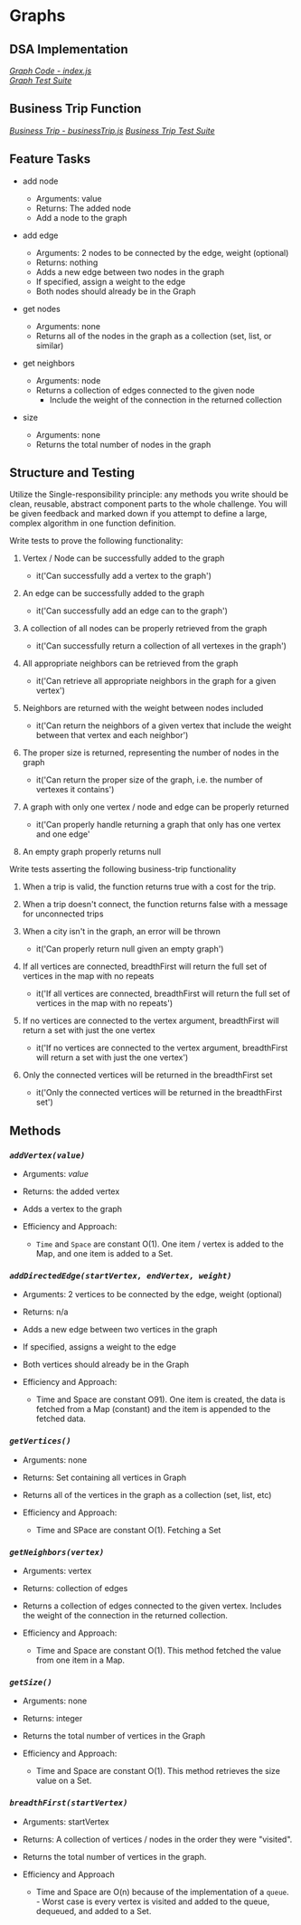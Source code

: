 # Graphs

## DSA Implementation

_[Graph Code - index.js](./Graph.js)_\
_[Graph Test Suite](./__tests__/graphs.test.js)_

## Business Trip Function

_[Business Trip - businessTrip.js](./businessTrip.js)_
_[Business Trip Test Suite](./__tests__/businessTrip.test.js)_

## Feature Tasks

- add node
  - Arguments: value
  - Returns: The added node
  - Add a node to the graph

- add edge
  - Arguments: 2 nodes to be connected by the edge, weight (optional)
  - Returns: nothing
  - Adds a new edge between two nodes in the graph
  - If specified, assign a weight to the edge
  - Both nodes should already be in the Graph

- get nodes
  - Arguments: none
  - Returns all of the nodes in the graph as a collection (set, list, or similar)

- get neighbors
  - Arguments: node
  - Returns a collection of edges connected to the given node
    - Include the weight of the connection in the returned collection

- size
  - Arguments: none
  - Returns the total number of nodes in the graph

## Structure and Testing

Utilize the Single-responsibility principle: any methods you write should be clean, reusable, abstract component parts to the whole challenge. You will be given feedback and marked down if you attempt to define a large, complex algorithm in one function definition.

Write tests to prove the following functionality:

1. Vertex / Node can be successfully added to the graph
    - it('Can successfully add a vertex to the graph')

2. An edge can be successfully added to the graph
    - it('Can successfully add an edge can to the graph')

3. A collection of all nodes can be properly retrieved from the graph
    - it('Can successfully return a collection of all vertexes in the graph')

4. All appropriate neighbors can be retrieved from the graph
    - it('Can retrieve all appropriate neighbors in the graph for a given vertex')

5. Neighbors are returned with the weight between nodes included
    - it('Can return the neighbors of a given vertex that include the weight between that vertex and each neighbor')

6. The proper size is returned, representing the number of nodes in the graph
    - it('Can return the proper size of the graph, i.e. the number of vertexes it contains')

7. A graph with only one vertex / node and edge can be properly returned
    - it('Can properly handle returning a graph that only has one vertex and one edge'

8. An empty graph properly returns null

Write tests asserting the following business-trip functionality

1. When a trip is valid, the function returns true with a cost for the trip.
2. When a trip doesn't connect, the function returns false with a message for unconnected trips
3. When a city isn't in the graph, an error will be thrown
    - it('Can properly return null given an empty graph')

9. If all vertices are connected, breadthFirst will return the full set of vertices in the map with no repeats
    - it('If all vertices are connected, breadthFirst will return the full set of vertices in the map with no repeats')

10. If no vertices are connected to the vertex argument, breadthFirst will return a set with just the one vertex
    - it('If no vertices are connected to the vertex argument, breadthFirst will return a set with just the one vertex')

11. Only the connected vertices will be returned in the breadthFirst set
    - it('Only the connected vertices will be returned in the breadthFirst set')

## Methods

### _`addVertex(value)`_

- Arguments: _value_
- Returns: the added vertex

- Adds a vertex to the graph

- Efficiency and Approach:
  - `Time` and `Space` are constant O(1). One item / vertex is added to the Map, and one item is added to a Set.

### _`addDirectedEdge(startVertex, endVertex, weight)`_

- Arguments: 2 vertices to be connected by the edge, weight (optional)
- Returns: n/a

- Adds a new edge between two vertices in the graph
- If specified, assigns a weight to the edge
- Both vertices should already be in the Graph

- Efficiency and Approach:
  - Time and Space are constant O91). One item is created, the data is fetched from a Map (constant) and the item is appended to the fetched data.

### _`getVertices()`_

- Arguments: none
- Returns: Set containing all vertices in Graph

- Returns all of the vertices in the graph as a collection (set, list, etc)

- Efficiency and Approach:
  - Time and SPace are constant O(1). Fetching a Set

### _`getNeighbors(vertex)`_

- Arguments: vertex
- Returns: collection of edges

- Returns a collection of edges connected to the given vertex. Includes the weight of the connection in the returned collection.

- Efficiency and Approach:
  - Time and Space are constant O(1). This method fetched the value from one item in a Map.

### _`getSize()`_

- Arguments: none
- Returns: integer

- Returns the total number of vertices in the Graph

- Efficiency and Approach:
  - Time and Space are constant O(1). This method retrieves the size value on a Set.

### _`breadthFirst(startVertex)`_

- Arguments: startVertex
- Returns: A collection of vertices / nodes in the order they were "visited".

- Returns the total number of vertices in the graph.

- Efficiency and Approach
  - Time and Space are O(n) because of the implementation of a `queue`. - Worst case is every vertex is visited and added to the queue, dequeued, and added to a Set.

